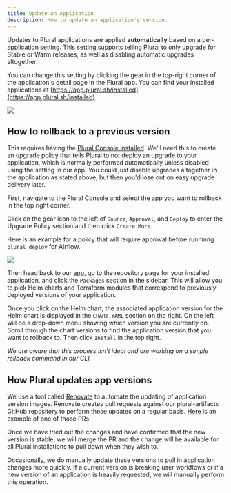 ```yaml
---
title: Update an Application
description: How to update an application's version.
---
```


Updates to Plural applications are applied **automatically** based on a per-application setting. This setting supports telling Plural to only upgrade for Stable or Warm releases, as well as disabling automatic upgrades altogether.

You can change this setting by clicking the gear in the top-right corner of the application's detail page in the Plural app. You can find your installed applications at [https://app.plural.sh/installed](https://app.plural.sh/installed).

![](</assets/operations/update-application.png>)

## How to rollback to a previous version

This requires having the [Plural Console installed](../../getting-started/admin-console.md). We'll need this to create an upgrade
policy that tells Plural to not deploy an upgrade to your application, which is normally performed automatically unless disabled using the setting in our app. You could just disable upgrades altogether in
the application as stated above, but then you'd lose out on easy upgrade delivery later.

First, navigate to the Plural Console and select the app you want to rollback in the top right corner.

Click on the gear icon to the left of `Bounce`, `Approval`, and `Deploy` to enter the Upgrade Policy section and then click `Create More`.

Here is an example for a policy that will require approval before runninng `plural deploy` for Airflow.

![](</assets/operations/upgrade-policy.png>)

Then head back to our [app](https://app.plural.sh), go to the repository page for your installed application, and click the `Packages` section in the sidebar. This will allow you
to pick Helm charts and Terraform modules that correspond to previously deployed versions of your application. 

Once you click on the Helm chart, the associated application version for the Helm chart is displayed in the `CHART.YAML` section on the right. On the left will be a drop-down menu showing which version you are currently on. Scroll through the
chart versions to find the application version that you want to rollback to. Then click `Install` in the top right.

*We are aware that this process isn't ideal and are working on a simple rollback command in our CLI.*

## How Plural updates app versions

We use a tool called [Renovate](https://github.com/renovatebot/renovate) to automate the updating of application version images. Renovate creates pull requests against our plural-artifacts GitHub repository to perform these updates on a regular basis. [Here](https://github.com/pluralsh/plural-artifacts/pull/236) is an example of one of those PRs.

Once we have tried out the changes and have confirmed that the new version is stable, we will merge the PR and the change will be available for all Plural installations to pull down when they wish to.

Occasionally, we do manually update these versions to pull in application changes more quickly. If a current version is breaking user workflows or if a new version of an application is heavily requested, we will manually perform this operation.